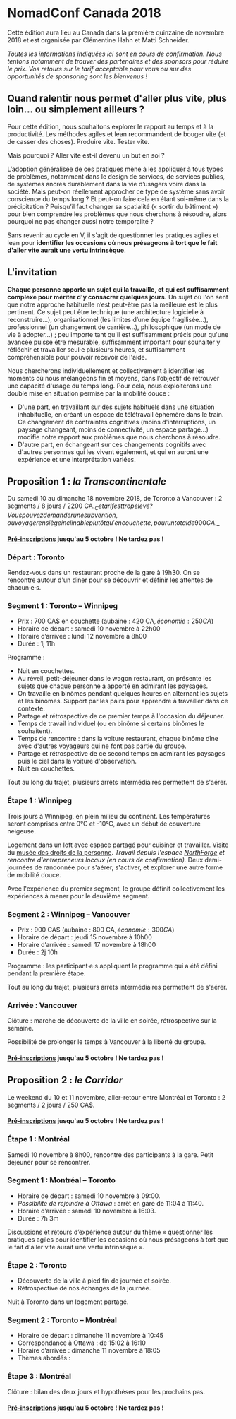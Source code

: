 # NomadConf Canada 2018

Cette édition aura lieu au Canada dans la première quinzaine de novembre 2018 et est organisée par Clémentine Hahn et Matti Schneider.

_Toutes les informations indiquées ici sont en cours de confirmation. Nous tentons notamment de trouver des partenaires et des sponsors pour réduire le prix. Vos retours sur le tarif acceptable pour vous ou sur des opportunités de sponsoring sont les bienvenus !_


## Quand ralentir nous permet d'aller plus vite, plus loin… ou simplement ailleurs ?

Pour cette édition, nous souhaitons explorer le rapport au temps et à la productivité. Les méthodes agiles et lean recommandent de bouger vite (et de casser des choses). Produire vite. Tester vite.

Mais pourquoi ? Aller vite est-il devenu un but en soi ?

L’adoption généralisée de ces pratiques mène à les appliquer à tous types de problèmes, notamment dans le design de services, de services publics, de systèmes ancrés durablement dans la vie d’usagers voire dans la société. Mais peut-on réellement approcher ce type de système sans avoir conscience du temps long ? Et peut-on faire cela en étant soi-même dans la précipitation ? Puisqu’il faut changer sa spatialité (« sortir du bâtiment ») pour bien comprendre les problèmes que nous cherchons à résoudre, alors pourquoi ne pas changer aussi notre temporalité ?

Sans revenir au cycle en V, il s'agit de questionner les pratiques agiles et lean pour **identifier les occasions où nous présageons à tort que le fait d'aller vite aurait une vertu intrinsèque**.

## L'invitation

**Chaque personne apporte un sujet qui la travaille, et qui est suffisamment complexe pour mériter d'y consacrer quelques jours.** Un sujet où l'on sent que notre approche habituelle n’est peut-être pas la meilleure est le plus pertinent. Ce sujet peut être technique (une architecture logicielle à reconstruire…), organisationnel (les limites d’une équipe fragilisée…), professionnel (un changement de carrière…), philosophique (un mode de vie à adopter…) ; peu importe tant qu'il est suffisamment précis pour qu'une avancée puisse être mesurable, suffisamment important pour souhaiter y réfléchir et travailler seul·e plusieurs heures, et suffisamment compréhensible pour pouvoir recevoir de l'aide.

Nous chercherons individuellement et collectivement à identifier les moments où nous mélangeons fin et moyens, dans l’objectif de retrouver une capacité d'usage du temps long. Pour cela, nous exploiterons une double mise en situation permise par la mobilité douce :

- D'une part, en travaillant sur des sujets habituels dans une situation inhabituelle, en créant un espace de télétravail éphémère dans le train. Ce changement de contraintes cognitives (moins d'interruptions, un paysage changeant, moins de connectivité, un espace partagé…) modifie notre rapport aux problèmes que nous cherchons à résoudre.
- D'autre part, en échangeant sur ces changements cognitifs avec d'autres personnes qui les vivent également, et qui en auront une expérience et une interprétation variées.


## Proposition 1 : _la Transcontinentale_

Du samedi 10 au dimanche 18 novembre 2018, de Toronto à Vancouver : 2 segments / 8 jours / 2200 CA$.
_Ce tarif est trop élevé ? Vous pouvez demander une subvention, ou voyager en siège inclinable plutôt qu'en couchette, pour un total de 900 CA$._

#### [Pré-inscriptions](https://nomadconf.slack.com/messages/CCQDYNBDZ/) jusqu'au 5 octobre ! Ne tardez pas !

### Départ : Toronto

Rendez-vous dans un restaurant proche de la gare à 19h30. On se rencontre autour d'un dîner pour se découvrir et définir les attentes de chacun·e·s.

### Segment 1 : Toronto – Winnipeg

- Prix : 700 CA$ en couchette (aubaine : 420 CA$, économie : 250 CA$)
- Horaire de départ : samedi 10 novembre à 22h00
- Horaire d’arrivée : lundi 12 novembre à 8h00
- Durée : 1j 11h

Programme :

- Nuit en couchettes.
- Au réveil, petit-déjeuner dans le wagon restaurant, on présente les sujets que chaque personne a apporté en admirant les paysages.
- On travaille en binômes pendant quelques heures en alternant les sujets et les binômes. Support par les pairs pour apprendre à travailler dans ce contexte.
- Partage et rétrospective de ce premier temps à l'occasion du déjeuner.
- Temps de travail individuel (ou en binôme si certains binômes le souhaitent).
- Temps de rencontre : dans la voiture restaurant, chaque binôme dîne avec d'autres voyageurs qui ne font pas partie du groupe.
- Partage et rétrospective de ce second temps en admirant les paysages puis le ciel dans la voiture d'observation.
- Nuit en couchettes.

Tout au long du trajet, plusieurs arrêts intermédiaires permettent de s'aérer.

### Étape 1 : Winnipeg

Trois jours à Winnipeg, en plein milieu du continent. Les températures seront comprises entre 0°C et -10°C, avec un début de couverture neigeuse.

Logement dans un loft avec espace partagé pour cuisiner et travailler. Visite du [musée des droits de la personne](https://humanrights.ca). _Travail depuis l'espace [NorthForge](https://www.northforge.ca) et rencontre d'entrepreneurs locaux (en cours de confirmation)._ Deux demi-journées de randonnée pour s'aérer, s'activer, et explorer une autre forme de mobilité douce.

Avec l'expérience du premier segment, le groupe définit collectivement les expériences à mener pour le deuxième segment.


### Segment 2 : Winnipeg – Vancouver

- Prix : 900 CA$ (aubaine : 800 CA$, économie : 300 CA$)
- Horaire de départ : jeudi 15 novembre à 10h00
- Horaire d’arrivée : samedi 17 novembre à 18h00
- Durée : 2j 10h

Programme : les participant·e·s appliquent le programme qui a été défini pendant la première étape.

Tout au long du trajet, plusieurs arrêts intermédiaires permettent de s'aérer.

### Arrivée : Vancouver

Clôture : marche de découverte de la ville en soirée, rétrospective sur la semaine.

Possibilité de prolonger le temps à Vancouver à la liberté du groupe.

#### [Pré-inscriptions](https://nomadconf.slack.com/messages/CCQDYNBDZ/) jusqu'au 5 octobre ! Ne tardez pas !


## Proposition 2 : _le Corridor_

Le weekend du 10 et 11 novembre, aller-retour entre Montréal et Toronto : 2 segments / 2 jours / 250 CA$.

#### [Pré-inscriptions](https://nomadconf.slack.com/messages/CCQDYNBDZ/) jusqu'au 5 octobre ! Ne tardez pas !

### Étape 1 : Montréal

Samedi 10 novembre à 8h00, rencontre des participants à la gare. Petit déjeuner pour se rencontrer.

### Segment 1 : Montréal – Toronto

- Horaire de départ : samedi 10 novembre à 09:00.
- _Possibilité de rejoindre à Ottawa_ : arrêt en gare de 11:04 à 11:40.
- Horaire d’arrivée : samedi 10 novembre à 16:03.
- Durée : 7h 3m

Discussions et retours d’expérience autour du thème « questionner les pratiques agiles pour identifier les occasions où nous présageons à tort que le fait d'aller vite aurait une vertu intrinsèque ».


### Étape 2 : Toronto

- Découverte de la ville à pied fin de journée et soirée.
- Rétrospective de nos échanges de la journée.

Nuit à Toronto dans un logement partagé.

### Segment 2 : Toronto – Montréal

- Horaire de départ : dimanche 11 novembre à 10:45
- Correspondance à Ottawa : de 15:02 à 16:10
- Horaire d’arrivée : dimanche 11 novembre à 18:05
- Thèmes abordés :

### Étape 3 : Montréal

Clôture : bilan des deux jours et hypothèses pour les prochains pas.

#### [Pré-inscriptions](https://nomadconf.slack.com/messages/CCQDYNBDZ/) jusqu'au 5 octobre ! Ne tardez pas !
